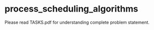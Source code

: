 # process_scheduling_algorithms

Please read TASKS.pdf for understanding complete problem statement.
